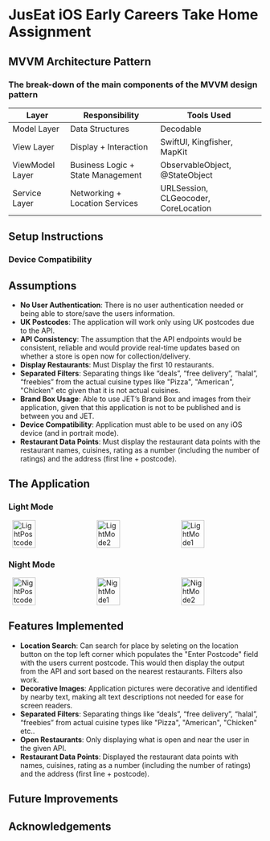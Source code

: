 # JusEat iOS Early Careers Take Home Assignment

## MVVM Architecture Pattern
### The break-down of the main components of the MVVM design pattern 

| Layer            | Responsibility                     | Tools Used                          |
|------------------|------------------------------------|-------------------------------------|
| Model Layer      | Data Structures                    | Decodable                           |
| View Layer       | Display + Interaction              | SwiftUI, Kingfisher, MapKit         |
| ViewModel Layer  | Business Logic + State Management  | ObservableObject, @StateObject      |
| Service Layer    | Networking + Location Services     | URLSession, CLGeocoder, CoreLocation|


## Setup Instructions

### Device Compatibility

## Assumptions

- **No User Authentication**: There is no user authentication needed or being able to store/save the users information.
- **UK Postcodes**: The application will work only using UK postcodes due to the API. 
- **API Consistency**: The assumption that the API endpoints would be consistent, reliable and would provide real-time updates based on whether a store is open now for collection/delivery.
- **Display Restaurants**: Must Display the first 10 restaurants.
- **Separated Filters**: Separating things like “deals”, “free delivery”, “halal”, “freebies” from the actual cuisine types like "Pizza", "American", "Chicken" etc given that it is not actual cuisines.
- **Brand Box Usage**: Able to use JET’s Brand Box and images from their application, given that this application is not to be published and is between you and JET.
- **Device Compatibility**: Application must able to be used on any iOS device (and in portrait mode).
- **Restaurant Data Points**: Must display the restaurant data points with the restaurant names, cuisines, rating as a number (including the number of ratings) and the address (first line + postcode).

## The Application 
### Light Mode
<div style="display: flex; justify-content: space-around;">
  <img src="https://github.com/user-attachments/assets/eae79557-b0b4-4433-b80e-7058cb74fe9a" alt="LightPostcode" style="width: 30%; height: auto;">
  <img src="https://github.com/user-attachments/assets/28197ba2-7e5f-4636-a7ff-33bb6104759a" alt="LightMode2" style="width: 30%; height: auto;">
  <img src="https://github.com/user-attachments/assets/e17e3b70-1a4e-47e4-84f1-b306a535cc64" alt="LightMode1" style="width: 30%; height: auto;">
</div>


### Night Mode
<div style="display: flex; justify-content: space-around;">
    <img src="https://github.com/user-attachments/assets/1e49a1f9-ac47-4bff-b887-3935ccc40932" alt="NightPostcode" style="width: 30%; height: auto;">
  <img src="https://github.com/user-attachments/assets/0acaaadf-30c2-434b-a19f-2fec93798ca5" alt="NightMode1" style="width: 30%; height: auto;">
  <img src="https://github.com/user-attachments/assets/5ad6af80-c4fb-4e2f-8e5f-19f2d1f355da" alt="NightMode2" style="width: 30%; height: auto;">
</div>

## Features Implemented
- **Location Search**: Can search for place by seleting on the location button on the top left corner which populates the "Enter Postcode" field with the users current postcode. This would then display the output from the API and sort based on the nearest restaurants. Filters also work.
- **Decorative Images**: Application pictures were decorative and identified by nearby text, making alt text descriptions not needed for ease for screen readers.
- **Separated Filters**: Separating things like “deals”, “free delivery”, “halal”, “freebies” from actual cuisine types like "Pizza", "American", "Chicken" etc..
- **Open Restaurants**: Only displaying what is open and near the user in the given API.
- **Restaurant Data Points**: Displayed the restaurant data points with names, cuisines, rating as a number (including the number of ratings) and the address (first line + postcode).


## Future Improvements

## Acknowledgements
